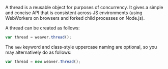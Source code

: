 A thread is a reusable object for purposes of concurrency.  It gives a simple and concise API that is consistent across JS environments (using WebWorkers on browsers and forked child processes on Node.js).

A thread can be created as follows:

```js
var thread = weaver.thread();
```

The `new` keyword and class-style uppercase naming are optional, so you may alternatively do as follows:

```js
var thread = new weaver.Thread();
```
